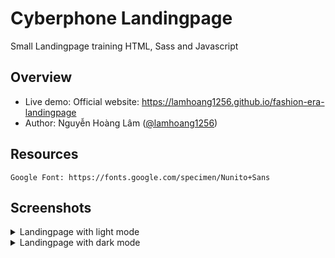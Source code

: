 # Cyberphone Landingpage
Small Landingpage training HTML, Sass and Javascript

## Overview
- Live demo: Official website: https://lamhoang1256.github.io/fashion-era-landingpage 
- Author: Nguyễn Hoàng Lâm ([@lamhoang1256](https://github.com/lamhoang1256))

## Resources
```
Google Font: https://fonts.google.com/specimen/Nunito+Sans
```

## Screenshots
<details>
 <summary>Landingpage with light mode</summary>
 <p>
![light-mode](https://user-images.githubusercontent.com/96652536/191952845-275e979e-0149-4334-ba2a-c2acd0cbb1ed.png)
 </p>
</details>
<details>
 <summary>Landingpage with dark mode</summary>
 <p>
![dark-mode](https://user-images.githubusercontent.com/96652536/191952731-ddf9c12e-5694-428c-ba39-2aa240e46711.png)
 </p>
</details>

